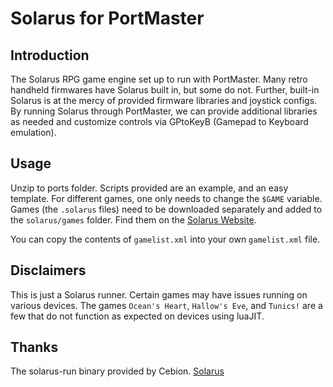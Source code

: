 # Solarus for PortMaster
## Introduction
The Solarus RPG game engine set up to run with PortMaster. Many retro handheld firmwares have Solarus built in, but some do not. Further, built-in Solarus is at the mercy of provided firmware libraries and joystick configs.
By running Solarus through PortMaster, we can provide additional libraries as needed and customize controls via GPtoKeyB (Gamepad to Keyboard emulation).

## Usage
Unzip to ports folder. Scripts provided are an example, and an easy template. For different games, one only needs to change the `$GAME` variable. Games (the `.solarus` files) need to be downloaded separately and added to the `solarus/games` folder. 
Find them on the [Solarus Website](https://solarus-games.org/games/).  

You can copy the contents of `gamelist.xml` into your own `gamelist.xml` file.

## Disclaimers
This is just a Solarus runner. Certain games may have issues running on various devices. The games `Ocean's Heart`, `Hallow's Eve`, and `Tunics!` are a few that do not function as expected on devices using luaJIT.

## Thanks
The solarus-run binary provided by Cebion.
[Solarus](https://solarus-games.org/)
